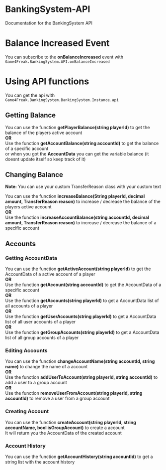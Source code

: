 # BankingSystem-API
Documentation for the BankingSystem API

# Balance Increased Event
You can subscribe to the **onBalanceIncreased** event with ```Game4Freak.BankingSystem.API.onBalanceIncreased```

# Using API functions
You can get the api with ```Game4Freak.BankingSystem.BankingSystem.Instance.api```

## Getting Balance
You can use the function **getPlayerBalance(string playerId)** to get the balance of the players active account  
**OR**  
Use the function **getAccountBalance(string accountId)** to get the balance of a specific account  
or when you got the **AccountData** you can get the variable balance (it doesnt update itself so keep track of it)  

## Changing Balance
**Note:** You can use your custom TransferReason class with your custom text  
  
You can use the function **increaseBalance(String playerId, decimal amount, TransferReason reason)** to increase / decrease the balance of the players active account  
**OR**  
Use the function **increaseAccountBalance(string accountId, decimal amount, TransferReason reason)** to increase / decrease the balance of a specific account  

## Accounts
### Getting AccountData
You can use the function **getActiveAccount(string playerId)** to get the AccountData of a active account of a player  
**OR**  
Use the function **getAccount(string accountId)** to get the AccountData of a specific account  
**OR**  
Use the function **getAccounts(string playerId)** to get a AccountData list of all accounts of a player  
**OR**  
Use the function **getUserAccounts(string playerId)** to get a AccountData list of all user accounts of a player  
**OR**  
Use the function **getGroupAccounts(string playerId)** to get a AccountData list of all group accounts of a player  

### Editing Accounts
You can use the function **changeAccountName(string accountId, string name)** to change the name of a account  
**OR**  
Use the function **addUserToAccount(string playerId, string accountId)** to add a user to a group account  
**OR**  
Use the function **removeUserFromAccount(string playerId, string accountId)** to remove a user from a group account  

### Creating Account
You can use the function **createAccount(string playerId, string accountName, bool isGroupAccount)** to create a account  
It will return you the AccountData of the created account  

### Account History
You can use the function **getAccountHistory(string accountId)** to get a string list with the account history  
